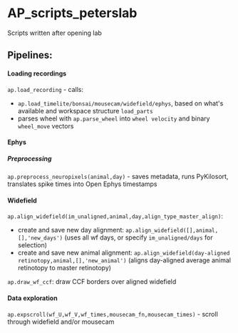 # AP_scripts_peterslab
Scripts written after opening lab

## Pipelines: 

#### Loading recordings
`ap.load_recording` - calls: 
- `ap.load_timelite/bonsai/mousecam/widefield/ephys`, based on what's available and workspace structure `load_parts`
- parses wheel with `ap.parse_wheel` into `wheel velocity` and binary `wheel_move` vectors

#### Ephys
##### Preprocessing
`ap.preprocess_neuropixels(animal,day)` - saves metadata, runs PyKilosort, translates spike times into Open Ephys timestamps

#### Widefield 
`ap.align_widefield(im_unaligned,animal,day,align_type_master_align)`:
- create and save new day alignment: `ap.align_widefield([],animal,[],'new_days')` (uses all wf days, or specify `im_unaligned/days` for selection)
- create and save new animal alignment: `ap.align_widefield(day-aligned retinotopy,animal,[],'new_animal')` (aligns day-aligned average animal retinotopy to master retinotopy)

`ap.draw_wf_ccf`: draw CCF borders over aligned widefield


#### Data exploration
`ap.expscroll(wf_U,wf_V,wf_times,mousecam_fn,mousecam_times)` - scroll through widefield and/or mousecam
